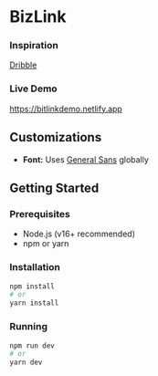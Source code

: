 # BizLink

### Inspiration
[Dribble](https://dribbble.com/shots/25742359-CRM-Dashboard-App-Design)

### Live Demo
https://bitlinkdemo.netlify.app

## Customizations
- **Font:** Uses [General Sans](https://fonts.cdnfonts.com/css/general-sans) globally

## Getting Started

### Prerequisites
- Node.js (v16+ recommended)
- npm or yarn

### Installation
```bash
npm install
# or
yarn install
```

### Running
```bash
npm run dev
# or
yarn dev
```
